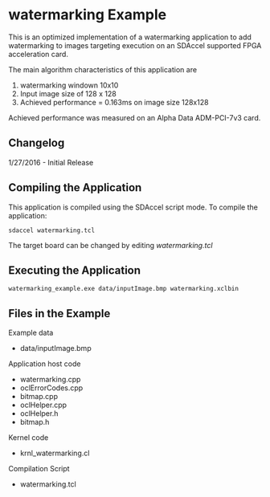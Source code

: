 watermarking Example
===============================

This is an optimized implementation of a watermarking application to add watermarking to images
targeting execution on an SDAccel supported FPGA acceleration card.

The main algorithm characteristics of this application are
1. watermarking windown 10x10
2. Input image size of 128 x 128
3. Achieved performance = 0.163ms on image size 128x128

Achieved performance was measured on an Alpha Data ADM-PCI-7v3 card.

Changelog
----------
1/27/2016 - Initial Release

Compiling the Application
---------------------------
This application is compiled using the SDAccel script mode.
To compile the application:

```
sdaccel watermarking.tcl
```
The target board can be changed by editing *watermarking.tcl*

Executing the Application
---------------------------
```
watermarking_example.exe data/inputImage.bmp watermarking.xclbin 
```

Files in the Example
---------------------
Example data
- data/inputImage.bmp

Application host code
- watermarking.cpp
- oclErrorCodes.cpp
- bitmap.cpp
- oclHelper.cpp
- oclHelper.h
- bitmap.h

Kernel code
- krnl_watermarking.cl

Compilation Script
- watermarking.tcl
